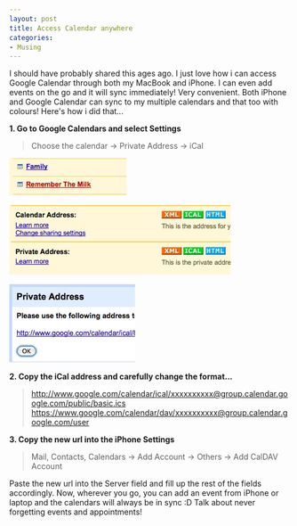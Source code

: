 ```yaml
---
layout: post
title: Access Calendar anywhere
categories:
- Musing
---
```


I should have probably shared this ages ago. I just love how i can access Google Calendar through both my MacBook and iPhone. I can even add events on the go and it will sync immediately! Very convenient. Both iPhone and Google Calendar can sync to my multiple calendars and that too with colours! Here's how i did that...

**1. Go to Google Calendars and select Settings**

> Choose the calendar -> Private Address -> iCal


![](/img/gcal-2.jpg)

![](/img/gcal-3.jpg)

![](/img/gcal-4.jpg)

**2. Copy the iCal address and carefully change the format...**

> http://www.google.com/calendar/ical/xxxxxxxxxx@group.calendar.google.com/public/basic.ics https://www.google.com/calendar/dav/xxxxxxxxxx@group.calendar.google.com/user


**3. Copy the new url into the iPhone Settings**

> Mail, Contacts, Calendars -> Add Account -> Others -> Add CalDAV Account

Paste the new url into the Server field and fill up the rest of the fields accordingly. Now, wherever you go, you can add an event from iPhone or laptop and the calendars will always be in sync :D Talk about never forgetting events and appointments!
